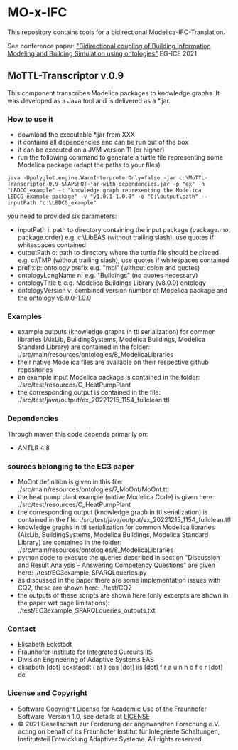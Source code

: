# MO-x-IFC

This repository contains tools for a bidirectional Modelica-IFC-Translation.

See conference paper: ["Bidirectional coupling of Building Information Modeling and Building Simulation using ontologies"](https://publica.fraunhofer.de/handle/publica/412499) EG-ICE 2021 

## MoTTL-Transcriptor v.0.9

This component transcribes Modelica packages to knowledge graphs. It was developed as a Java tool and is delivered as a *.jar.

### How to use it
* download the executable *.jar from XXX
* it contains all dependencies and can be run out of the box
* it can be executed on a JVM version 11 (or higher)
* run the following command to generate a turtle file representing some Modelica package (adapt the paths to your files)
```
java -Dpolyglot.engine.WarnInterpreterOnly=false -jar c:\MoTTL-Transcriptor-0.9-SNAPSHOT-jar-with-dependencies.jar -p "ex" -n "LBDCG_example" -t "knowledge graph representing the Modelica LBDCG_example package" -v "v1.0.1-1.0.0" -o "C:\output\path" --inputPath "c:\LBDCG_example"
```
you need to provided six parameters:
* inputPath i: path to directory containing the input package (package.mo, package.order) e.g. c:\\LibEAS (without trailing slash), use quotes if whitespaces contained 
* outputPath o: path to directory where the turtle file should be placed e.g. c:\\TMP (without trailing slash), use quotes if whitespaces contained
* prefix p: ontology prefix e.g. \"mbl\" (without colon and quotes)
* ontologyLongName n: e.g. \"Buildings\" (no quotes necessary)
* ontologyTitle t: e.g. Modelica Buildings Library (v8.0.0) ontology
* ontologyVersion v: combined version number of Modelica package and the ontology v8.0.0-1.0.0

### Examples
* example outputs (knowledge graphs in ttl serialization) for common libraries (AixLib, BuildingSystems, Modelica Buildings, Modelica Standard Library) are contained in the folder: ./src/main/resources/ontologies/8_ModelicaLibraries
* their native Modelica files are available on their respective github repositories
* an example input Modelica package is contained in the folder: ./src/test/resources/C_HeatPumpPlant
* the corresponding output is contained in the file: ./src/test/java/output/ex_20221215_1154_fullclean.ttl

### Dependencies
Through maven this code depends primarily on:
* ANTLR 4.8

### sources belonging to the EC3 paper
* MoOnt definition is given in this file: ./src/main/resources/ontologies/7_MoOnt/MoOnt.ttl
* the heat pump plant example (native Modelica Code) is given here: ./src/test/resources/C_HeatPumpPlant
* the corresponding output (knowledge graph in ttl serialization) is contained in the file: ./src/test/java/output/ex_20221215_1154_fullclean.ttl
* knowledge graphs in ttl serialization for common Modelica libraries (AixLib, BuildingSystems, Modelica Buildings, Modelica Standard Library) are contained in the folder: ./src/main/resources/ontologies/8_ModelicaLibraries
* python code to execute the queries described in section "Discussion and Result Analysis – Answering Competency Questions" are given here: ./test/EC3example_SPARQLqueries.py
* as discussed in the paper there are some implementation issues with CQ2, these are shown here: ./test/CQ2
* the outputs of these scripts are shown here (only excerpts are shown in the paper wrt page limitations): ./test/EC3example_SPARQLqueries_outputs.txt

### Contact
* Elisabeth Eckstädt
* Fraunhofer Institute for Integrated Curcuits IIS
* Division Engineering of Adaptive Systems EAS
* elisabeth [dot] eckstaedt ( at ) eas [dot] iis [dot] f r a u n h o f e r [dot] de

### License and Copyright
* Software Copyright License for Academic Use of the Fraunhofer Software, Version 1.0, see details at [LICENSE](LICENSE)
* © 2021 Gesellschaft zur Förderung der angewandten Forschung e.V. acting on behalf of its Fraunhofer Institut für Integrierte Schaltungen, Institutsteil Entwicklung Adaptiver Systeme. All rights reserved.